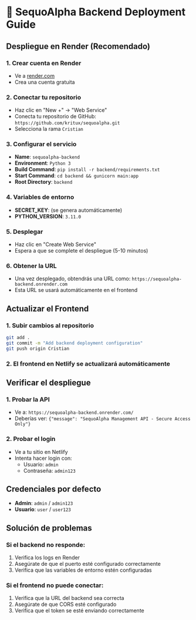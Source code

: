 # 🚀 SequoAlpha Backend Deployment Guide

## Despliegue en Render (Recomendado)

### 1. Crear cuenta en Render
- Ve a [render.com](https://render.com)
- Crea una cuenta gratuita

### 2. Conectar tu repositorio
- Haz clic en "New +" → "Web Service"
- Conecta tu repositorio de GitHub: `https://github.com/kritux/sequoalpha.git`
- Selecciona la rama `Cristian`

### 3. Configurar el servicio
- **Name**: `sequoalpha-backend`
- **Environment**: `Python 3`
- **Build Command**: `pip install -r backend/requirements.txt`
- **Start Command**: `cd backend && gunicorn main:app`
- **Root Directory**: `backend`

### 4. Variables de entorno
- **SECRET_KEY**: (se genera automáticamente)
- **PYTHON_VERSION**: `3.11.0`

### 5. Desplegar
- Haz clic en "Create Web Service"
- Espera a que se complete el despliegue (5-10 minutos)

### 6. Obtener la URL
- Una vez desplegado, obtendrás una URL como: `https://sequoalpha-backend.onrender.com`
- Esta URL se usará automáticamente en el frontend

## Actualizar el Frontend

### 1. Subir cambios al repositorio
```bash
git add .
git commit -m "Add backend deployment configuration"
git push origin Cristian
```

### 2. El frontend en Netlify se actualizará automáticamente

## Verificar el despliegue

### 1. Probar la API
- Ve a: `https://sequoalpha-backend.onrender.com/`
- Deberías ver: `{"message": "SequoAlpha Management API - Secure Access Only"}`

### 2. Probar el login
- Ve a tu sitio en Netlify
- Intenta hacer login con:
  - Usuario: `admin`
  - Contraseña: `admin123`

## Credenciales por defecto
- **Admin**: `admin` / `admin123`
- **Usuario**: `user` / `user123`

## Solución de problemas

### Si el backend no responde:
1. Verifica los logs en Render
2. Asegúrate de que el puerto esté configurado correctamente
3. Verifica que las variables de entorno estén configuradas

### Si el frontend no puede conectar:
1. Verifica que la URL del backend sea correcta
2. Asegúrate de que CORS esté configurado
3. Verifica que el token se esté enviando correctamente
